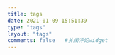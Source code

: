 ```yaml
---
title: tags
date: 2021-01-09 15:51:39
type: "tags"
layout: "tags"
comments: false   #关闭评论widget
---
```


